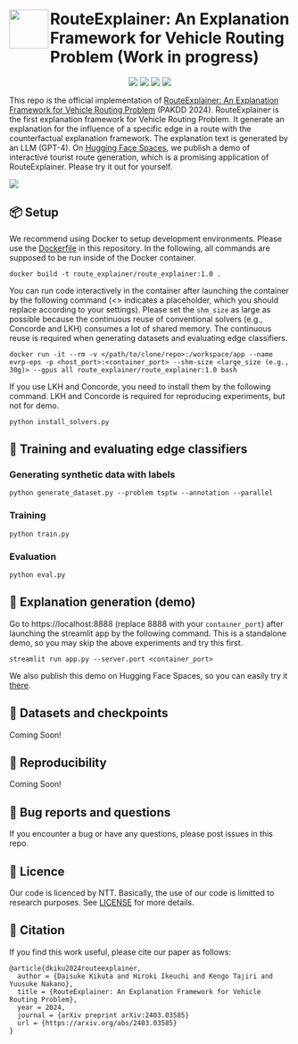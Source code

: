 # <img src="https://github.com/ntt-dkiku/route-explainer/assets/154794155/3ae1a5ea-0262-4120-ad05-0768ca9292f2" align="left" width="70px"> RouteExplainer: An Explanation Framework for Vehicle Routing Problem (Work in progress)


<p align="center">
  <a href="https://ntt-dkiku.github.io/xai-vrp/" target="_blank"><img src="https://img.shields.io/badge/project-page-blue"></a>
  <a href="https://arxiv.org/abs/2403.03585" target="_blank"><img src="https://img.shields.io/badge/arXiv-abs-red"></a>
  <a href="https://huggingface.co/spaces/oookiku/route-explainer" target="_blank"><img src="https://img.shields.io/badge/🤗-demo-yellow"></a>
  <a href="https://pakdd2024.org/" target="_blank"><img src="https://img.shields.io/badge/PAKDD-2024-green"></a>
</p>
<p>
  <!--   [RouteExplainerIcon](https://github.com/ntt-dkiku/route-explainer/assets/154794155/3ae1a5ea-0262-4120-ad05-0768ca9292f2) -->
  <!-- ![RouteExplainerFrameWork](https://github.com/ntt-dkiku/route-explainer/assets/154794155/1f955ed1-e0c0-4875-bebb-b6b1c4f04df8) -->
  This repo is the official implementation of <a href="https://arxiv.org/abs/2403.03585" target="_blank">RouteExplainer: An Explanation Framework for Vehicle Routing Problem</a> (PAKDD 2024).  
  RouteExplainer is the first explanation framework for Vehicle Routing Problem. It generate an explanation for the influence of a specific edge in a route with the counterfactual explanation framework. 
  The explanation text is generated by an LLM (GPT-4). 
  On <a href="https://huggingface.co/spaces/oookiku/route-explainer" target="_blank">Hugging Face Spaces</a>, we publish a demo of interactive tourist route generation, which is a promising application of RouteExplainer. Please try it out for yourself.
</p>

<img src="https://github.com/ntt-dkiku/route-explainer/assets/154794155/1f955ed1-e0c0-4875-bebb-b6b1c4f04df8">

## 📦 Setup
We recommend using Docker to setup development environments. Please use the [Dockerfile](./Dockerfile) in this repository. 
In the following, all commands are supposed to be run inside of the Docker container.
```
docker build -t route_explainer/route_explainer:1.0 .
```
You can run code interactively in the container after launching the container by the following command (<> indicates a placeholder, which you should replace according to your settings).
Please set the ```shm_size``` as large as possible because the continuous reuse of conventional solvers (e.g., Concorde and LKH) consumes a lot of shared memory.
The continuous reuse is required when generating datasets and evaluating edge classifiers.  
```
docker run -it --rm -v </path/to/clone/repo>:/workspace/app --name evrp-eps -p <host_port>:<container_port> --shm-size <large_size (e.g., 30g)> --gpus all route_explainer/route_explainer:1.0 bash
```
If you use LKH and Concorde, you need to install them by the following command. LKH and Concorde is required for reproducing experiments, but not for demo.
```
python install_solvers.py
```

## 🔧 Training and evaluating edge classifiers
### Generating synthetic data with labels
```
python generate_dataset.py --problem tsptw --annotation --parallel
```

### Training
```
python train.py
```

### Evaluation
```
python eval.py
```

## 💬 Explanation generation (demo)
Go to https://localhost:8888 (replace 8888 with your ```container_port```) after launching the streamlit app by the following command.
This is a standalone demo, so you may skip the above experiments and try this first.
```
streamlit run app.py --server.port <container_port>
```
We also publish this demo on Hugging Face Spaces, so you can easily try it <a href="https://huggingface.co/spaces/oookiku/route-explainer" target="_blank">there</a>.

## 💽 Datasets and checkpoints
Coming Soon!

## 🧪 Reproducibility
<!-- Refer to [reproduce_experiments.ipynb](./reproduct_experiments.ipynb). -->
Coming Soon! 

## 🐞 Bug reports and questions
If you encounter a bug or have any questions, please post issues in this repo.

## 📄 Licence
Our code is licenced by NTT. Basically, the use of our code is limitted to research purposes. See [LICENSE](./LICENSE) for more details.

## 🤝 Citation
If you find this work useful, please cite our paper as follows:
```
@article{dkiku2024routeexplainer,
  author = {Daisuke Kikuta and Hiroki Ikeuchi and Kengo Tajiri and Yuusuke Nakano},
  title = {RouteExplainer: An Explanation Framework for Vehicle Routing Problem},
  year = 2024,
  journal = {arXiv preprint arXiv:2403.03585}
  url = {https://arxiv.org/abs/2403.03585}
}
```
